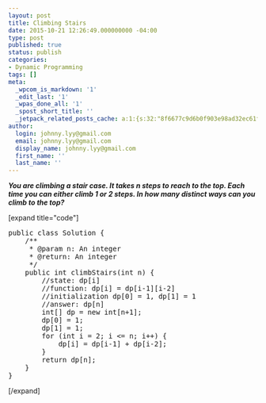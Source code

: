 ```yaml
---
layout: post
title: Climbing Stairs
date: 2015-10-21 12:26:49.000000000 -04:00
type: post
published: true
status: publish
categories:
- Dynamic Programming
tags: []
meta:
  _wpcom_is_markdown: '1'
  _edit_last: '1'
  _wpas_done_all: '1'
  _spost_short_title: ''
  _jetpack_related_posts_cache: a:1:{s:32:"8f6677c9d6b0f903e98ad32ec61f8deb";a:2:{s:7:"expires";i:1455392957;s:7:"payload";a:3:{i:0;a:1:{s:2:"id";i:479;}i:1;a:1:{s:2:"id";i:388;}i:2;a:1:{s:2:"id";i:991;}}}}
author:
  login: johnny.lyy@gmail.com
  email: johnny.lyy@gmail.com
  display_name: johnny.lyy@gmail.com
  first_name: ''
  last_name: ''
---
```

<p><strong><em>You are climbing a stair case. It takes n steps to reach to the top. Each time you can either climb 1 or 2 steps. In how many distinct ways can you climb to the top?</em></strong></p>
<p>[expand title="code"]</p>
<pre>
public class Solution {
    /**
     * @param n: An integer
     * @return: An integer
     */
    public int climbStairs(int n) {
        //state: dp[i]
        //function: dp[i] = dp[i-1][i-2]
        //initialization dp[0] = 1, dp[1] = 1
        //answer: dp[n]
        int[] dp = new int[n+1];
        dp[0] = 1;
        dp[1] = 1;
        for (int i = 2; i <= n; i++) {
            dp[i] = dp[i-1] + dp[i-2];
        }
        return dp[n];
    }
}
</pre>
<p>[/expand]</p>
